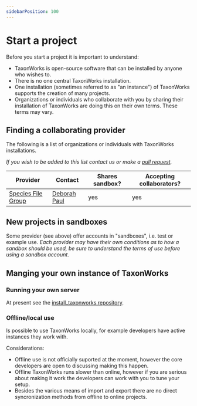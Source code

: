 ```yaml
---
sidebarPosition: 100
---
```


# Start a project

Before you start a project it is important to understand:

* TaxonWorks is open-source software that can be installed by anyone who wishes to.
* There is no one central TaxonWorks installation.
* One installation (sometimes referred to as "an instance") of TaxonWorks supports the creation of many projects.
* Organizations or individuals who collaborate with you by sharing their installation of TaxonWorks are doing this on their own terms. These terms may vary.

## Finding a collaborating provider

The following is a list of organizations or individuals with TaxonWorks installations.

_If you wish to be added to this list contact us or make a [pull request](/about/glossary#pull-request)._

| Provider | Contact |Shares sandbox? | Accepting collaborators? | 
|-|-|-|-|
| [Species File Group](https://speciesfilegroup.org) | [Deborah Paul](mailto:dlpaul@illinois.edu)| yes | yes |

## New projects in sandboxes

Some provider (see above) offer accounts in "sandboxes", i.e. test or example use.  _Each provider may have their own conditions as to how a sandbox should be used, be sure to understand the terms of use before using a sandbox account._

## Manging your own instance of TaxonWorks

### Running your own server

At present see the [install_taxonworks repository](https://github.com/SpeciesFileGroup/install_taxonworks).

### Offline/local use

Is possible to use TaxonWorks locally, for example developers have active instances they work with.

Considerations:

* Offline use is not officially suported at the moment, however the core developers are open to discussing making this happen.
* Offline TaxonWorks runs slower than online, however if you are serious about making it work the developers can work with you to tune your setup.
* Besides the various means of import and export there are no direct syncronization methods from offline to online projects.



